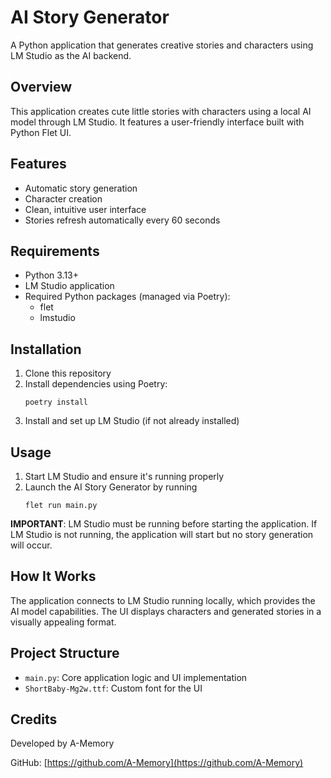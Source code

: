 # AI Story Generator

A Python application that generates creative stories and characters using LM Studio as the AI backend.

## Overview

This application creates cute little stories with characters using a local AI model through LM Studio. It features a user-friendly interface built with Python Flet UI.

## Features

- Automatic story generation
- Character creation
- Clean, intuitive user interface
- Stories refresh automatically every 60 seconds

## Requirements

- Python 3.13+
- LM Studio application
- Required Python packages (managed via Poetry):
  - flet
  - lmstudio

## Installation

1. Clone this repository
2. Install dependencies using Poetry:
   ```
   poetry install
   ```
3. Install and set up LM Studio (if not already installed)

## Usage

1. Start LM Studio and ensure it's running properly
2. Launch the AI Story Generator by running
    ```
    flet run main.py
    ```

**IMPORTANT**: LM Studio must be running before starting the application. If LM Studio is not running, the application will start but no story generation will occur.

## How It Works

The application connects to LM Studio running locally, which provides the AI model capabilities. The UI displays characters and generated stories in a visually appealing format.

## Project Structure

- `main.py`: Core application logic and UI implementation
- `ShortBaby-Mg2w.ttf`: Custom font for the UI

## Credits

Developed by A-Memory

GitHub: [https://github.com/A-Memory](https://github.com/A-Memory)
